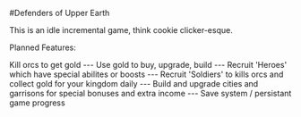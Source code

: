 #Defenders of Upper Earth

This is an idle incremental game, think cookie clicker-esque.

Planned Features:

Kill orcs to get gold --- 
Use gold to buy, upgrade, build --- 
Recruit 'Heroes' which have special abilites or boosts --- 
Recruit 'Soldiers' to kills orcs and collect gold for your kingdom daily --- 
Build and upgrade cities and garrisons for special bonuses and extra income --- 
Save system / persistant game progress

